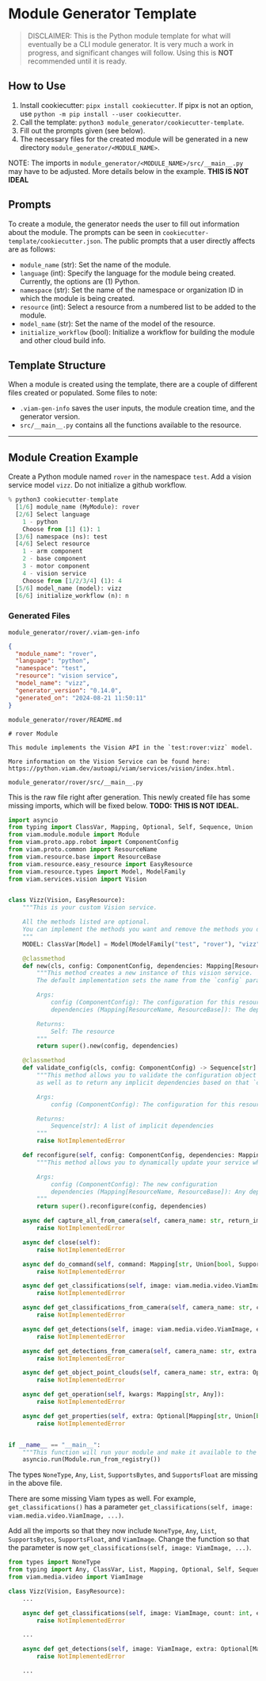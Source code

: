 # Module Generator Template

> DISCLAIMER: This is the Python module template for what will eventually be a CLI module generator. It is very much a work in progress, and significant changes will follow. Using this is **NOT** recommended until it is ready.

## How to Use

1. Install cookiecutter: `pipx install cookiecutter`. If pipx is not an option, use `python -m pip install --user cookiecutter`.
2. Call the template: `python3 module_generator/cookiecutter-template`.
3. Fill out the prompts given (see below).
4. The necessary files for the created module will be generated in a new directory `module_generator/<MODULE_NAME>`.

NOTE: The imports in `module_generator/<MODULE_NAME>/src/__main__.py` may have to be adjusted. More details below in the example. **THIS IS NOT IDEAL**

## Prompts

To create a module, the generator needs the user to fill out information about the module. The prompts can be seen in `cookiecutter-template/cookiecutter.json`. The public prompts that a user directly affects are as follows:

- `module_name` (str): Set the name of the module.
- `language` (int): Specify the language for the module being created. Currently, the options are (1) Python.
- `namespace` (str): Set the name of the namespace or organization ID in which the module is being created.
- `resource` (int): Select a resource from a numbered list to be added to the module.
- `model_name` (str): Set the name of the model of the resource.
- `initialize_workflow` (bool): Initialize a workflow for building the module and other cloud build info.

## Template Structure

When a module is created using the template, there are a couple of different files created or populated. Some files to note:

- `.viam-gen-info` saves the user inputs, the module creation time, and the generator version.
- `src/__main__.py` contains all the functions available to the resource.

---

## Module Creation Example

Create a Python module named `rover` in the namespace `test`. Add a vision service model `vizz`. Do not initialize a github workflow.

```python
% python3 cookiecutter-template
  [1/6] module_name (MyModule): rover
  [2/6] Select language
    1 - python
    Choose from [1] (1): 1
  [3/6] namespace (ns): test
  [4/6] Select resource
    1 - arm component
    2 - base component
    3 - motor component
    4 - vision service
    Choose from [1/2/3/4] (1): 4
  [5/6] model_name (model): vizz
  [6/6] initialize_workflow (n): n
```

### Generated Files

`module_generator/rover/.viam-gen-info`

```json
{
  "module_name": "rover",
  "language": "python",
  "namespace": "test",
  "resource": "vision service",
  "model_name": "vizz",
  "generator_version": "0.14.0",
  "generated_on": "2024-08-21 11:50:11"
}
```

`module_generator/rover/README.md`

```
# rover Module

This module implements the Vision API in the `test:rover:vizz` model.

More information on the Vision Service can be found here: https://python.viam.dev/autoapi/viam/services/vision/index.html.

```

`module_generator/rover/src/__main__.py`

This is the raw file right after generation. This newly created file has some missing imports, which will be fixed below. **TODO: THIS IS NOT IDEAL.**

```python
import asyncio
from typing import ClassVar, Mapping, Optional, Self, Sequence, Union
from viam.module.module import Module
from viam.proto.app.robot import ComponentConfig
from viam.proto.common import ResourceName
from viam.resource.base import ResourceBase
from viam.resource.easy_resource import EasyResource
from viam.resource.types import Model, ModelFamily
from viam.services.vision import Vision


class Vizz(Vision, EasyResource):
    """This is your custom Vision service.

    All the methods listed are optional.
    You can implement the methods you want and remove the methods you don't need.
    """
    MODEL: ClassVar[Model] = Model(ModelFamily("test", "rover"), "vizz")

    @classmethod
    def new(cls, config: ComponentConfig, dependencies: Mapping[ResourceName, ResourceBase]) -> Self:
        """This method creates a new instance of this vision service.
        The default implementation sets the name from the `config` parameter and then calls `reconfigure`.

        Args:
            config (ComponentConfig): The configuration for this resource
            dependencies (Mapping[ResourceName, ResourceBase]): The dependencies (both implicit and explicit)

        Returns:
            Self: The resource
        """
        return super().new(config, dependencies)

    @classmethod
    def validate_config(cls, config: ComponentConfig) -> Sequence[str]:
        """This method allows you to validate the configuration object received from the machine,
        as well as to return any implicit dependencies based on that `config`.

        Args:
            config (ComponentConfig): The configuration for this resource

        Returns:
            Sequence[str]: A list of implicit dependencies
        """
        raise NotImplementedError

    def reconfigure(self, config: ComponentConfig, dependencies: Mapping[ResourceName, ResourceBase]):
        """This method allows you to dynamically update your service when it receives a new `config` object.

        Args:
            config (ComponentConfig): The new configuration
            dependencies (Mapping[ResourceName, ResourceBase]): Any dependencies (both implicit and explicit)
        """
        return super().reconfigure(config, dependencies)

    async def capture_all_from_camera(self, camera_name: str, return_image: bool = False, return_classifications: bool = False, return_detections: bool = False, return_object_point_clouds: bool = False, extra: Optional[Mapping[str, Union[bool, SupportsBytes, SupportsFloat, List, Mapping, str, NoneType]]] = None, timeout: Optional[float] = None):
        raise NotImplementedError

    async def close(self):
        raise NotImplementedError

    async def do_command(self, command: Mapping[str, Union[bool, SupportsBytes, SupportsFloat, List, Mapping, str, NoneType]], timeout: Optional[float] = None, **kwargs):
        raise NotImplementedError

    async def get_classifications(self, image: viam.media.video.ViamImage, count: int, extra: Optional[Mapping[str, Union[bool, SupportsBytes, SupportsFloat, List, Mapping, str, NoneType]]] = None, timeout: Optional[float] = None):
        raise NotImplementedError

    async def get_classifications_from_camera(self, camera_name: str, count: int, extra: Optional[Mapping[str, Union[bool, SupportsBytes, SupportsFloat, List, Mapping, str, NoneType]]] = None, timeout: Optional[float] = None):
        raise NotImplementedError

    async def get_detections(self, image: viam.media.video.ViamImage, extra: Optional[Mapping[str, Union[bool, SupportsBytes, SupportsFloat, List, Mapping, str, NoneType]]] = None, timeout: Optional[float] = None):
        raise NotImplementedError

    async def get_detections_from_camera(self, camera_name: str, extra: Optional[Mapping[str, Union[bool, SupportsBytes, SupportsFloat, List, Mapping, str, NoneType]]] = None, timeout: Optional[float] = None):
        raise NotImplementedError

    async def get_object_point_clouds(self, camera_name: str, extra: Optional[Mapping[str, Union[bool, SupportsBytes, SupportsFloat, List, Mapping, str, NoneType]]] = None, timeout: Optional[float] = None):
        raise NotImplementedError

    async def get_operation(self, kwargs: Mapping[str, Any]):
        raise NotImplementedError

    async def get_properties(self, extra: Optional[Mapping[str, Union[bool, SupportsBytes, SupportsFloat, List, Mapping, str, NoneType]]] = None, timeout: Optional[float] = None):
        raise NotImplementedError


if __name__ == "__main__":
    """This function will run your module and make it available to the machine."""
    asyncio.run(Module.run_from_registry())
```

The types `NoneType`, `Any`, `List`, `SupportsBytes`, and `SupportsFloat` are missing in the above file.

There are some missing Viam types as well. For example, `get_classifications()` has a parameter `get_classifications(self, image: viam.media.video.ViamImage, ...)`.

Add all the imports so that they now include `NoneType`, `Any`, `List`, `SupportsBytes`, `SupportsFloat`, and `ViamImage`. Change the function so that the parameter is now `get_classifications(self, image: ViamImage, ...)`.

```python
from types import NoneType
from typing import Any, ClassVar, List, Mapping, Optional, Self, Sequence, SupportsBytes, SupportsFloat, Union
from viam.media.video import ViamImage

class Vizz(Vision, EasyResource):
    ...

    async def get_classifications(self, image: ViamImage, count: int, extra: Optional[Mapping[str, Union[bool, SupportsBytes, SupportsFloat, List, Mapping, str, NoneType]]] = None, timeout: Optional[float] = None):
        raise NotImplementedError

    ...

    async def get_detections(self, image: ViamImage, extra: Optional[Mapping[str, Union[bool, SupportsBytes, SupportsFloat, List, Mapping, str, NoneType]]] = None, timeout: Optional[float] = None):
        raise NotImplementedError

    ...
```
